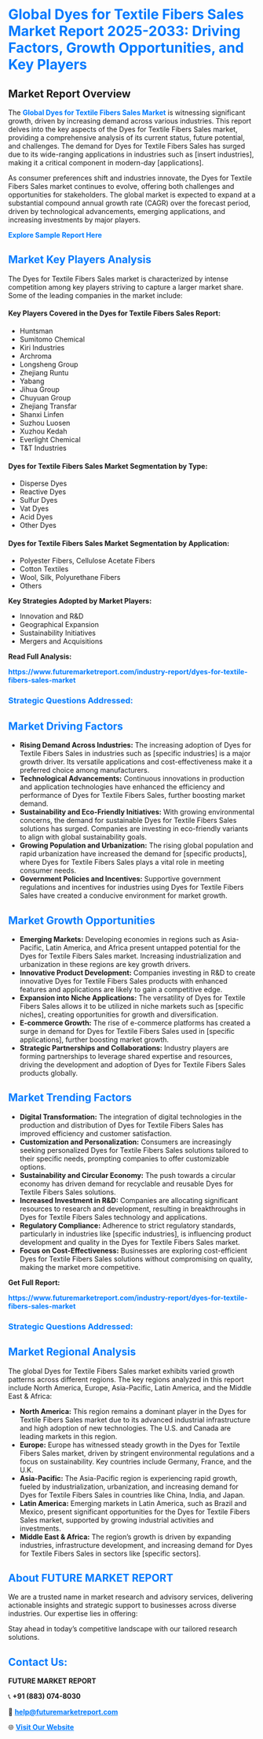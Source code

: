 <h1 style="color: #007BFF;">Global Dyes for Textile Fibers Sales Market Report 2025-2033: Driving Factors, Growth Opportunities, and Key Players</h1>

<section id="overview">
<h2>Market Report Overview</h2>
<p>The <a href="https://www.futuremarketreport.com/industry-report/dyes-for-textile-fibers-sales-market" style="color: #007BFF; text-decoration: none;"><strong>Global Dyes for Textile Fibers Sales Market</strong></a> is witnessing significant growth, driven by increasing demand across various industries. This report delves into the key aspects of the Dyes for Textile Fibers Sales market, providing a comprehensive analysis of its current status, future potential, and challenges. The demand for Dyes for Textile Fibers Sales has surged due to its wide-ranging applications in industries such as [insert industries], making it a critical component in modern-day [applications].</p>
<p>As consumer preferences shift and industries innovate, the Dyes for Textile Fibers Sales market continues to evolve, offering both challenges and opportunities for stakeholders. The global market is expected to expand at a substantial compound annual growth rate (CAGR) over the forecast period, driven by technological advancements, emerging applications, and increasing investments by major players.</p>
</section>

<section id="overview">
<p><a href="https://www.futuremarketreport.com/request-sample/reportId=108991" style="color: #007BFF; text-decoration: none;"><strong>Explore Sample Report Here</strong></a></p>
</section>

<section id="key-players">
<h2 style="color: #007BFF;">Market Key Players Analysis</h2>
<p>The Dyes for Textile Fibers Sales market is characterized by intense competition among key players striving to capture a larger market share. Some of the leading companies in the market include:</p>
<h4>Key Players Covered in the Dyes for Textile Fibers Sales Report:</h4>
<ul><li>Huntsman</li><li>Sumitomo Chemical</li><li>Kiri Industries</li><li>Archroma</li><li>Longsheng Group</li><li>Zhejiang Runtu</li><li>Yabang</li><li>Jihua Group</li><li>Chuyuan Group</li><li>Zhejiang Transfar</li><li>Shanxi Linfen</li><li>Suzhou Luosen</li><li>Xuzhou Kedah</li><li>Everlight Chemical</li><li>T&amp;T Industries</li></ul>
<h4>Dyes for Textile Fibers Sales Market Segmentation by Type:</h4>
<ul><li>Disperse Dyes</li><li>Reactive Dyes</li><li>Sulfur Dyes</li><li>Vat Dyes</li><li>Acid Dyes</li><li>Other Dyes</li></ul>

<h4>Dyes for Textile Fibers Sales Market Segmentation by Application:</h4>
<ul><li>Polyester Fibers, Cellulose Acetate Fibers</li><li>Cotton Textiles</li><li>Wool, Silk, Polyurethane Fibers</li><li>Others</li></ul>
<p><strong>Key Strategies Adopted by Market Players:</strong></p>
<ul>
<li>Innovation and R&D</li>
<li>Geographical Expansion</li>
<li>Sustainability Initiatives</li>
<li>Mergers and Acquisitions</li>
</ul>
</section>

<section>
<p><strong>Read Full Analysis: </strong></p><a href="https://www.futuremarketreport.com/industry-report/dyes-for-textile-fibers-sales-market" style="color: #007BFF; text-decoration: none;"><strong>https://www.futuremarketreport.com/industry-report/dyes-for-textile-fibers-sales-market</strong></a>
<h3 style="color: #007BFF;">Strategic Questions Addressed:</h3>
</section>

<section id="driving-factors">
<h2 style="color: #007BFF;">Market Driving Factors</h2>
<ul>
<li><strong>Rising Demand Across Industries:</strong> The increasing adoption of Dyes for Textile Fibers Sales in industries such as [specific industries] is a major growth driver. Its versatile applications and cost-effectiveness make it a preferred choice among manufacturers.</li>
<li><strong>Technological Advancements:</strong> Continuous innovations in production and application technologies have enhanced the efficiency and performance of Dyes for Textile Fibers Sales, further boosting market demand.</li>
<li><strong>Sustainability and Eco-Friendly Initiatives:</strong> With growing environmental concerns, the demand for sustainable Dyes for Textile Fibers Sales solutions has surged. Companies are investing in eco-friendly variants to align with global sustainability goals.</li>
<li><strong>Growing Population and Urbanization:</strong> The rising global population and rapid urbanization have increased the demand for [specific products], where Dyes for Textile Fibers Sales plays a vital role in meeting consumer needs.</li>
<li><strong>Government Policies and Incentives:</strong> Supportive government regulations and incentives for industries using Dyes for Textile Fibers Sales have created a conducive environment for market growth.</li>
</ul>
</section>

<section id="growth-opportunities">
<h2 style="color: #007BFF;">Market Growth Opportunities</h2>
<ul>
<li><strong>Emerging Markets:</strong> Developing economies in regions such as Asia-Pacific, Latin America, and Africa present untapped potential for the Dyes for Textile Fibers Sales market. Increasing industrialization and urbanization in these regions are key growth drivers.</li>
<li><strong>Innovative Product Development:</strong> Companies investing in R&D to create innovative Dyes for Textile Fibers Sales products with enhanced features and applications are likely to gain a competitive edge.</li>
<li><strong>Expansion into Niche Applications:</strong> The versatility of Dyes for Textile Fibers Sales allows it to be utilized in niche markets such as [specific niches], creating opportunities for growth and diversification.</li>
<li><strong>E-commerce Growth:</strong> The rise of e-commerce platforms has created a surge in demand for Dyes for Textile Fibers Sales used in [specific applications], further boosting market growth.</li>
<li><strong>Strategic Partnerships and Collaborations:</strong> Industry players are forming partnerships to leverage shared expertise and resources, driving the development and adoption of Dyes for Textile Fibers Sales products globally.</li>
</ul>
</section>

<section id="trending-factors">
<h2 style="color: #007BFF;">Market Trending Factors</h2>
<ul>
<li><strong>Digital Transformation:</strong> The integration of digital technologies in the production and distribution of Dyes for Textile Fibers Sales has improved efficiency and customer satisfaction.</li>
<li><strong>Customization and Personalization:</strong> Consumers are increasingly seeking personalized Dyes for Textile Fibers Sales solutions tailored to their specific needs, prompting companies to offer customizable options.</li>
<li><strong>Sustainability and Circular Economy:</strong> The push towards a circular economy has driven demand for recyclable and reusable Dyes for Textile Fibers Sales solutions.</li>
<li><strong>Increased Investment in R&D:</strong> Companies are allocating significant resources to research and development, resulting in breakthroughs in Dyes for Textile Fibers Sales technology and applications.</li>
<li><strong>Regulatory Compliance:</strong> Adherence to strict regulatory standards, particularly in industries like [specific industries], is influencing product development and quality in the Dyes for Textile Fibers Sales market.</li>
<li><strong>Focus on Cost-Effectiveness:</strong> Businesses are exploring cost-efficient Dyes for Textile Fibers Sales solutions without compromising on quality, making the market more competitive.</li>
</ul>
</section>

<section>
<p><strong>Get Full Report: </strong></p><a href="https://www.futuremarketreport.com/industry-report/dyes-for-textile-fibers-sales-market" style="color: #007BFF; text-decoration: none;"><strong>https://www.futuremarketreport.com/industry-report/dyes-for-textile-fibers-sales-market</strong></a>
<h3 style="color: #007BFF;">Strategic Questions Addressed:</h3>
</section>


<section id="regional-analysis">
<h2 style="color: #007BFF;">Market Regional Analysis</h2>
<p>The global Dyes for Textile Fibers Sales market exhibits varied growth patterns across different regions. The key regions analyzed in this report include North America, Europe, Asia-Pacific, Latin America, and the Middle East & Africa:</p>
<ul>
<li><strong>North America:</strong> This region remains a dominant player in the Dyes for Textile Fibers Sales market due to its advanced industrial infrastructure and high adoption of new technologies. The U.S. and Canada are leading markets in this region.</li>
<li><strong>Europe:</strong> Europe has witnessed steady growth in the Dyes for Textile Fibers Sales market, driven by stringent environmental regulations and a focus on sustainability. Key countries include Germany, France, and the U.K.</li>
<li><strong>Asia-Pacific:</strong> The Asia-Pacific region is experiencing rapid growth, fueled by industrialization, urbanization, and increasing demand for Dyes for Textile Fibers Sales in countries like China, India, and Japan.</li>
<li><strong>Latin America:</strong> Emerging markets in Latin America, such as Brazil and Mexico, present significant opportunities for the Dyes for Textile Fibers Sales market, supported by growing industrial activities and investments.</li>
<li><strong>Middle East & Africa:</strong> The region’s growth is driven by expanding industries, infrastructure development, and increasing demand for Dyes for Textile Fibers Sales in sectors like [specific sectors].</li>
</ul>
</section>

<footer>
<h2 style="color: #007BFF;">About FUTURE MARKET REPORT</h2>
<p>We are a trusted name in market research and advisory services, delivering actionable insights and strategic support to businesses across diverse industries. Our expertise lies in offering:</p>

<p>Stay ahead in today’s competitive landscape with our tailored research solutions.</p>

<h2 style="color: #007BFF;">Contact Us:</h2>
<p><strong>FUTURE MARKET REPORT</strong></p>
<p>📞 <strong>+91 (883) 074-8030</strong></p>
<p>📧 <strong><a href="mailto:help@futuremarketreport.com" style="color: #007BFF;">help@futuremarketreport.com</a></strong></p>
<p>🌐 <strong><a href="https://www.futuremarketreport.com/" style="color: #007BFF;">Visit Our Website</a></strong></p>
</footer>